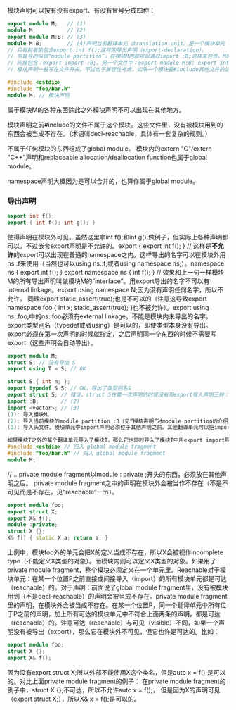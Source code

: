 
模块声明可以按有没有export、有没有冒号分成四种：
```c++
export module M;   // (1)
module M;          // (2)
export module M:B; // (3)
module M:B;        // (4)声明当前翻译单元（translation unit）是一个模块单元（module unit）。模块名可以带点号：module M.foo;。不能带关键字或module或import。 不要用 std 或 std接数字 开头的模块名，这些是给标准用的。 不要用保留字（带双下划线的名字 或 以下划线+大写字母开头的名字），这些是给编译器用的。带export的叫做“module interface unit”，不带export的叫做“module implementation unit”。
// 只有前者能包含export int f();这样的导出声明（export-declaration）。
// 带冒号的叫做“module partition”，在模块M内部可以通过import :B;这样来包含。M的module partition只能在模块M之内使用，模块M之外看不到M的module partition。export module M;这样（带export且不带冒号）的模块单元叫做“primary module interface unit”，一个模块必须有且只有一个primary module interface unit。primary module interface unit必须直接或间接包含模块M的所有导出声明。直接包含：export int f();。
// 间接包含：export import :B;。另一个文件中：export module M:B; export int f();。
// 模块声明一般写在文件开头。不过出于兼容性考虑，如果一个模块要#include其他文件的话，可以在文件开头用module ;的特殊语法：module;
```
```c++
#include <cstdio>
#include "foo/bar.h"
module M; // 模块声明
```
属于模块M的各种东西除此之外模块声明不可以出现在其他地方。

模块声明之前#include的文件不属于这个模块。这些文件里，没有被模块用到的东西会被当成不存在。（术语叫decl-reachable，具体有一套复杂的规则。） 

不属于任何模块的东西组成了global module。 模块内的extern "C"/extern "C++"声明和replaceable allocation/deallocation function也属于global module。 

namespace声明大概因为是可以合并的，也算作属于global module。
### 导出声明
```c++
export int f();
export { int f(); int g(); }
```
使得声明在模块外可见。虽然这里拿int f();和int g();做例子，但实际上各种声明都可以。不过嵌套export声明是不允许的。export { export int f(); } // 这样是**不允许**的export可以出现在普通的namespace之内。这样导出的名字可以在模块外用ns::f来使用（当然也可以using ns::f;或者using namespace ns;）。namespace ns { export int f(); }
export namespace ns { int f(); } // 效果和上一句一样模块M的所有导出声明叫做模块M的“interface”。用export导出的名字不可以有internal linkage。export using namespace N;因为没有声明任何名字，所以不允许。 同理export static_assert(true);也是不可以的（注意这导致export namespace foo { int x; static_assert(true); }也不被允许）。export using ns::foo;中的ns::foo必须有external linkage，不能是模块内未导出的名字。export类型别名（typedef或者using）是可以的，即使类型本身没有导出。export必须在第一次声明的时候就指定，之后声明同一个东西的时候不需要写export（这些声明会自动导出）。
```c++
export module M;
struct S; // 没有导出 S
export using T = S; // OK

struct S { int n; };
export typedef S S; // OK，导出了类型别名S
export struct S; // 错误，struct S在第一次声明的时候没有用export导入声明三种：import M;        // (1)
import :B;       // (2)
import <vector>; // (3)
(1): 导入模块M。
(2): 导入当前模块的module partition :B（见“模块声明”对module partition的介绍）。
(3): 导入头文件。模块单元中import声明必须位于其他声明之前。其他翻译单元可以把import放在#include之类的后面，但不放在开头可能导致不直观的行为。三种都可以加export，export import foo;表示当前模块导出了翻译单元foo。比如说export import <vector>;表示当前模块导出了<vector>。

如果模块T之外的某个翻译单元导入了模块T，那么它也同时导入了模块T中用export import导出的所有单元。 如果模块T之中的某个模块单元导入了同模块的另一个单元，那么它也同时导入了那个单元import的所有单元。（因为是同模块所以export没有影响。） 此规则具有传递性。(3)这样导入的头文件叫做header unit。header unit默认导出里面的所有声明。不同于export，有internal linkage的名字也会被导出，但是不能odr-use。由于预处理器的特殊规则，header unit之中的宏也会被“导出”。不是所有的头文件都可以当成header unit导入，标准只要求标准库头文件（不含C库）是可导入的。 对于可导入的头文件<foo>，编译器可以把#include <foo>改写成import <foo>;。module M; import M;是不允许的。但是module M;会自动import自己的primary module interface unit。global module fragment就是模块声明之前#include的东西，见“模块声明”一节。module;
#include <cstdio> // 归入 global module fragment
#include "foo/bar.h" // 归入 global module fragment
module M;
```
// ...private module fragment以module : private ;开头的东西，必须放在其他声明之后。 private module fragment之中的声明在模块外会被当作不存在（不是不可见而是不存在，见“reachable”一节）。
```c++
export module foo;
export struct X;
export X& f();
module :private;
struct X {};
X& f() { static X a; return a; }
```
上例中，模块foo外的单元会把X的定义当成不存在，所以X会被视作incomplete type（不能定义X类型的对象）。而模块内则可以定义X类型的对象。如果用了private module fragment，整个模块必须定义在一个单元里。Reachable对于模块单元：在某一个位置P之前直接或间接导入（import）的所有模块单元都是可达（reachable）的。对于声明：前面说了global module fragment里，没有被模块用到（不是decl-reachable）的声明会被当成不存在。private module fragment里的声明，在模块外会被当成不存在。在某一个位置P，同一个翻译单元中所有位于P之前的声明，加上所有可达的模块单元中不符合上面两条的声明，都是可达（reachable）的。注意可达（reachable）与可见（visible）不同，如果一个声明没有被导出（export），那么它在模块外不可见，但它也许是可达的。比如：
```c++
export module foo;
struct X {};
export X& f();
```
因为没有export struct X;所以外部不能使用X这个类名，但是auto x = f();是可以的。对比上面private module fragment的例子： 在private module fragment的例子中，struct X {};不可达，所以不允许auto x = f();， 但是因为X的声明可见（export struct X;），所以X& x = f();是可以的。
